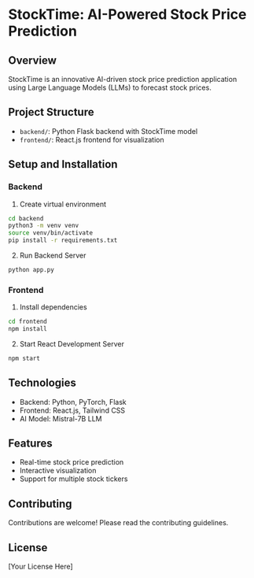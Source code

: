 # StockTime: AI-Powered Stock Price Prediction

## Overview
StockTime is an innovative AI-driven stock price prediction application using Large Language Models (LLMs) to forecast stock prices.

## Project Structure
- `backend/`: Python Flask backend with StockTime model
- `frontend/`: React.js frontend for visualization

## Setup and Installation

### Backend
1. Create virtual environment
```bash
cd backend
python3 -m venv venv
source venv/bin/activate
pip install -r requirements.txt
```

2. Run Backend Server
```bash
python app.py
```

### Frontend
1. Install dependencies
```bash
cd frontend
npm install
```

2. Start React Development Server
```bash
npm start
```

## Technologies
- Backend: Python, PyTorch, Flask
- Frontend: React.js, Tailwind CSS
- AI Model: Mistral-7B LLM

## Features
- Real-time stock price prediction
- Interactive visualization
- Support for multiple stock tickers

## Contributing
Contributions are welcome! Please read the contributing guidelines.

## License
[Your License Here]
